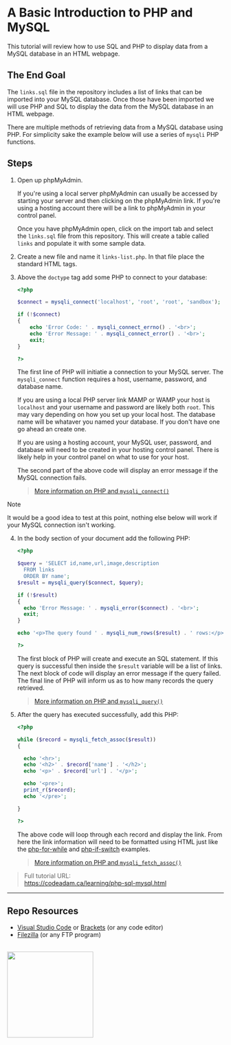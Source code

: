 # A Basic Introduction to PHP and MySQL

This tutorial will review how to use SQL and PHP to display data from a MySQL database in an HTML webpage. 

## The End Goal

The `links.sql` file in the repository includes a list of links that can be imported into your MySQL database. Once those have been imported we will use PHP and SQL to display the data from the MySQL database in an HTML webpage. 

There are multiple methods of retrieving data from a MySQL database using PHP. For simplicity sake the example below will use a series of `mysqli` PHP functions. 

## Steps

1. Open up phpMyAdmin.

    If you're using a local server phpMyAdmin can usually be accessed by starting your server and then clicking on the phpMyAdmin link. If you're using a hosting account there will be a link to phpMyAdmin in your control panel. 
    
    Once you have phpMyAdmin open, click on the import tab and select the `links.sql` file from this repository. This will create a table called `links` and populate it with some sample data. 

2. Create a new file and name it `links-list.php`. In that file place the standard HTML tags. 

3. Above the `doctype` tag add some PHP to connect to your database:
    
    ```php
    <?php
    
    $connect = mysqli_connect('localhost', 'root', 'root', 'sandbox');
    
    if (!$connect) 
    {
        echo 'Error Code: ' . mysqli_connect_errno() . '<br>';
        echo 'Error Message: ' . mysqli_connect_error() . '<br>';
        exit;
    }
    
    ?>
    ```

    The first line of PHP will initiatie a connection to your MySQL server. The `mysqli_connect` function requires a host, username, password, and database name. 
    
    If you are using a local PHP server link MAMP or WAMP your host is `localhost` and your username and password are likely both `root`. This may vary depending on how you set up your local host. The database name will be whataver you named your database. If you don't have one go ahead an create one. 
    
    If you are using a hosting account, your MySQL user, password, and database will need to be created in your hosting control panel. There is likely help in your control panel on what to use for your host. 
    
    The second part of the above code will display an error message if the MySQL connection fails. 
    
    > [More information on PHP and `mysqli_connect()`](https://www.php.net/manual/en/function.mysqli-connect.php)
    
> [!Note]
> It would be a good idea to test at this point, nothing else below will work if your MySQL connection isn't working. 

4. In the body section of your document add the following PHP:

    ```php
    <?php
    
    $query = 'SELECT id,name,url,image,description
      FROM links
      ORDER BY name';
    $result = mysqli_query($connect, $query);
    
    if (!$result)
    {
      echo 'Error Message: ' . mysqli_error($connect) . '<br>';
      exit;
    }
    
    echo '<p>The query found ' . mysqli_num_rows($result) . ' rows:</p>';
    
    ?>
    ```
    
    The first block of PHP will create and execute an SQL statement. If this query is successful then inside the `$result` variable will be a list of links. The next block of code will display an error message if the query failed. The final line of PHP will inform us as to how many records the query retrieved.

    > [More information on PHP and `mysqli_query()`](https://www.php.net/manual/en/mysqli.query.php)

4. After the query has executed successfully, add this PHP:

    ```php
    <?php
    
    while ($record = mysqli_fetch_assoc($result))
    {
    
      echo '<hr>';
      echo '<h2>' . $record['name'] . '</h2>';
      echo '<p>' . $record['url'] . '</p>';
    
      echo '<pre>';
      print_r($record);
      echo '</pre>';
    
    }
    
    ?>
    ```
    
    The above code will loop through each record and display the link. From here the link information will need to be formatted using HTML just like the [php-for-while](https://github.com/codeadamca/php-for-while) and [php-if-switch](https://github.com/codeadamca/php-if-switch) examples.

    > [More information on PHP and `mysqli_fetch_assoc()`](https://www.php.net/manual/en/mysqli-result.fetch-assoc.php)

> Full tutorial URL:  
> https://codeadam.ca/learning/php-sql-mysql.html

***

## Repo Resources

* [Visual Studio Code](https://code.visualstudio.com/) or [Brackets](http://brackets.io/) (or any code editor)
* [Filezilla](https://filezilla-project.org/) (or any FTP program)

<br>
<a href="https://codeadam.ca">
<img src="https://cdn.codeadam.ca/images@1.0.0/codeadam-logo-coloured-horizontal.png" width="200">
</a>
